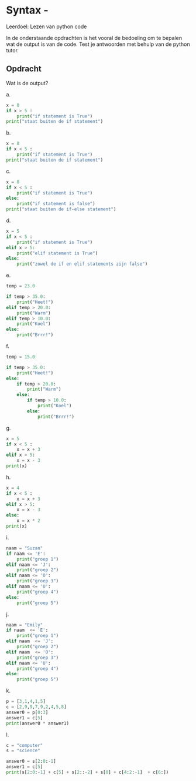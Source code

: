 # Syntax -

Leerdoel: Lezen van python code

In de onderstaande opdrachten is het vooral de bedoeling om te bepalen wat de output is van de code. Test je antwoorden met behulp van de python tutor. 



## Opdracht

Wat is de output?

a.

```python
x = 8
if x > 5 :
    print("if statement is True")
print("staat buiten de if statement")

```

b.

```python
x = 8
if x < 5 :
    print("if statement is True")
print("staat buiten de if statement")

```

c.

```python
x = 8
if x < 5 :
    print("if statement is True")
else:
    print("if statement is false")
print("staat buiten de if-else statement")

```

d.

```python
x = 5
if x < 5 :
    print("if statement is True")
elif x > 5:
    print("elif statement is True")
else:
    print("zowel de if en elif statements zijn false")
```

e.

```python
temp = 23.0

if temp > 35.0:
    print("Heet!")
elif temp > 20.0:
    print("Warm")
elif temp > 10.0:
    print("Koel")
else:
    print("Brrr!")
```

f.

```python
temp = 15.0

if temp > 35.0:
    print("Heet!")
else:
    if temp > 20.0:
        print("Warm")
    else:
        if temp > 10.0:
            print("Koel")
        else:
            print("Brrr!")
```


g.

```python
x = 5
if x < 5 :
    x = x + 3
elif x > 5:
    x = x - 3
print(x)
```

h.

```python
x = 4
if x < 5 :
    x = x + 3
elif x > 5:
    x = x - 3
else:
    x = x * 2
print(x)
```

i.

```python
naam = "Suzan"
if naam <= 'E':
    print("groep 1")
elif naam <= 'J':
    print("groep 2")
elif naam <= 'O':
    print("groep 3")
elif naam <= 'U':
    print("groep 4")
else:
    print("groep 5")
```

j.

```python
naam = "Emily"
if naam  <= 'E':
    print("groep 1")
elif naam  <= 'J':
    print("groep 2")
elif naam  <= 'O':
    print("groep 3")
elif naam <= 'U':
    print("groep 4")
else:
    print("groep 5")
```

k.

```python
p = [3,1,4,1,5]
c = [2,9,9,7,9,2,4,5,8]
answer0 = p[0:3]
answer1 = c[5]
print(answer0 * answer1)
```

l.

```python
c = "computer"
s = "science"

answer0 = s[2:0:-1]
answer1 = c[5]
print(s[2:0:-1] + c[5] + s[2::-2] + s[0] + c[4:2:-1]  + c[6:])
```